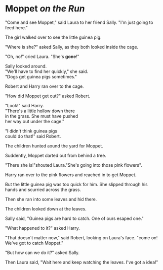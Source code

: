 # Moppet *on the Run*

"Come and see Moppet," said Laura to her friend Sally.
"I'm just going to feed here."

The girl walked over to see the little guinea pig.

"Where is she?" asked Sally, as they both looked inside the cage.

"Oh, no!" cried Laura. "She's **gone**!"

Sally looked around.   
"We'll have to find her quickly," she said.  
"Dogs get guinea pigs sometimes."

Robert and Harry ran over to the cage.

"How did Moppet get out?" asked Robert.

"Look!" said Harry.  
"There's a little hollow down there   
in the grass. She must have pushed   
her way out under the cage."

"I didn't think guinea pigs  
could do that!" said Robert.

The children hunted aound 
the yard for Moppet.

Suddently, Moppet darted out from behind a tree.

"There she is!"shouted Laura."She's going into those pink flowers".

Harry ran over to the pink flowers and reached in to get Moppet.

But the little guinea pig was too quick for him. She slipped through his hands and scurried across the grass.

Then she ran into some leaves and hid there.

The children looked down at the leaves.

Sally said, 
"Guinea pigs are hard to catch. One of ours esaped one."

"What happened to it?" asked Harry.

"That doesn't matter now," said Robert, looking on Laura's face. "come on! We've got to catch Moppet."

"But how can we do it?" asked Sally.

Then Laura said, "Wait here and keep watching the leaves. I've got a idea!"

